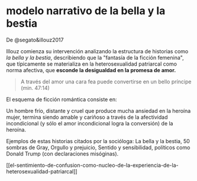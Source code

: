 # modelo narrativo de la bella y la bestia
De @segato&illouz2017

Illouz comienza su intervención analizando la estructura de historias como *la bella y la bestia*, describiendo que la "fantasía de la ficción femenina", que típicamente se materializa en la heterosexualidad patriarcal como norma afectiva, que **esconde la desigualdad en la promesa de amor.**

>A través del amor una cara fea puede convertirse en un bello príncipe (min. 47:14)

El esquema de ficción romántica consiste en:

Un hombre frío, distante y cruel que produce mucha ansiedad en la heroína mujer, termina siendo amable y cariñoso a través de la afectividad incondicional (y sólo el amor incondicional logra la conversión) de la heroína.

Ejemplos de estas historias citados por la socióloga: La bella y la bestia, 50 sombras de Gray, Orgullo y prejuicio, Sentido y sensibilidad, políticos como Donald Trump (con declaraciones misóginas).

[[el-sentimiento-de-confusion-como-nucleo-de-la-experiencia-de-la-heterosexualidad-patriarcal]]